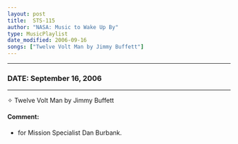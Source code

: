 ```yaml
---
layout: post
title:  STS-115
author: "NASA: Music to Wake Up By"
type: MusicPlaylist
date_modified: 2006-09-16
songs: ["Twelve Volt Man by Jimmy Buffett"]
---
```


----
### DATE: September 16, 2006
----
✧ Twelve Volt Man by Jimmy Buffett

#### Comment:
* for Mission Specialist Dan Burbank.



<br/>
<center>
	<a target="_blank"
	   href="https://twitter.com/intent/tweet?hashtags=Space,NASA,Playlist,NASAWakeupCalls,SpaceProgram&text={{ page.author}}, '{{ page.songs.first }}' {{ page.title }}, {{ page.date | date: '%B %d, %Y' }}. {{ site.url }}{{ page.url }} @nasawakeupcalls">
	   <i class="fab fa-twitter" alt="Tweet this page" style="font-size: 1.3em;"></i>
	</a>
	&nbsp; 	<i class="fas fa-user-astronaut" style="font-size: 1.5em;"></i> &nbsp;
    <a type="amzn" search="'Twelve Volt Man by Jimmy Buffett'" category="popular music">
        <i class="fab fa-amazon" style="font-size: 1.3em;"></i>
    </a>
</center>

